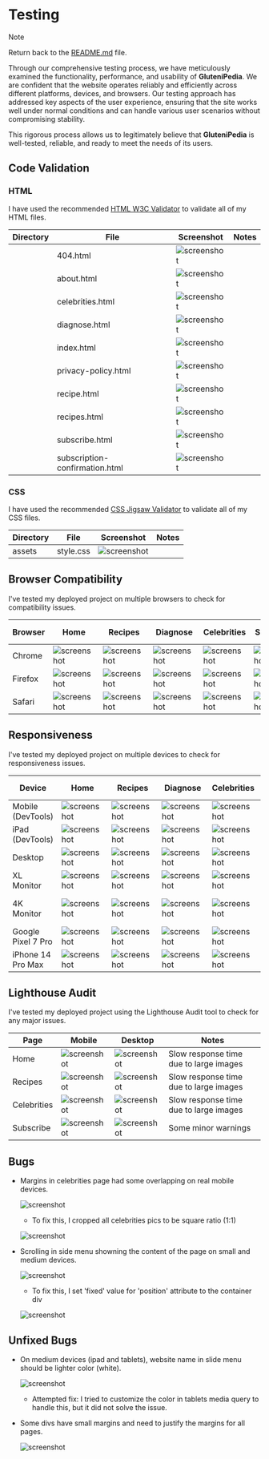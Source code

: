 # Testing
> [!NOTE]  
> Return back to the [README.md](README.md) file.

Through our comprehensive testing process, we have meticulously examined the functionality, performance, and usability of **GluteniPedia**. We are confident that the website operates reliably and efficiently across different platforms, devices, and browsers. Our testing approach has addressed key aspects of the user experience, ensuring that the site works well under normal conditions and can handle various user scenarios without compromising stability.

This rigorous process allows us to legitimately believe that **GluteniPedia** is well-tested, reliable, and ready to meet the needs of its users.

## Code Validation
### HTML
I have used the recommended [HTML W3C Validator](https://validator.w3.org) to validate all of my HTML files.

| Directory | File | Screenshot | Notes |
| --- | --- | --- | --- |
|  | 404.html | ![screenshot](documentation/validation/404-validate.png) | |
|  | about.html | ![screenshot](documentation/validation/about-validate.png) | |
|  | celebrities.html | ![screenshot](documentation/validation/celebrities-validate.png) | |
|  | diagnose.html | ![screenshot](documentation/validation/diagnose-validate.png) | |
|  | index.html | ![screenshot](documentation/validation/index-validate.png) | |
|  | privacy-policy.html | ![screenshot](documentation/validation/privacy-policy-validate.png) | |
|  | recipe.html | ![screenshot](documentation/validation/recipe-validate.png) | |
|  | recipes.html | ![screenshot](documentation/validation/recipes-validate.png) | |
|  | subscribe.html | ![screenshot](documentation/validation/subscribe-validate.png) | |
|  | subscription-confirmation.html | ![screenshot](documentation/validation/confirmation-validate.png) | |

### CSS
I have used the recommended [CSS Jigsaw Validator](https://jigsaw.w3.org/css-validator) to validate all of my CSS files.

| Directory | File | Screenshot | Notes |
| --- | --- | --- | --- |
| assets | style.css | ![screenshot](documentation/validation/css-validate.png) | |

## Browser Compatibility
I've tested my deployed project on multiple browsers to check for compatibility issues.

| Browser | Home | Recipes | Diagnose | Celebrities | Subscribe | Confirmation | About | Privacy Policy | Error 404 | Notes |
| --- | --- | --- | --- | --- | --- | --- | --- | --- | --- | --- |
| Chrome | ![screenshot](documentation/browsers/chrome.home.png) | ![screenshot](documentation/browsers/chrome-recipes.png) | ![screenshot](documentation/browsers/chrome-diagnose.png) | ![screenshot](documentation/browsers/chrome-celebrities.png) | ![screenshot](documentation/browsers/chrome-subscribe.png) | ![screenshot](documentation/browsers/chrome-confirmation.png) | ![screenshot](documentation/browsers/chrome-about.png) | ![screenshot](documentation/browsers/chrome-privacy-policy.png) | ![screenshot](documentation/browsers/chrome-error.png) | Works as expected |
| Firefox | ![screenshot](documentation/browsers/firefox-home.png) | ![screenshot](documentation/browsers/firefox-recipes.png) | ![screenshot](documentation/browsers/firefox-diagnose.png) | ![screenshot](documentation/browsers/firefox-celebrities.png) | ![screenshot](documentation/browsers/firefox-subscribe.png) | ![screenshot](documentation/browsers/firefox-confirmation.png) | ![screenshot](documentation/browsers/firefox-about.png) | ![screenshot](documentation/browsers/firefox-privacy-policy.png) | ![screenshot](documentation/browsers/firefox-error.png) | Works as expected |
| Safari | ![screenshot](documentation/browsers/safari-home.png) | ![screenshot](documentation/browsers/safari-recipes.png) | ![screenshot](documentation/browsers/safari-diagnose.png) | ![screenshot](documentation/browsers/safari-celebrities.png) | ![screenshot](documentation/browsers/safari-subscribe.png) | ![screenshot](documentation/browsers/safari-confirmation.png) | ![screenshot](documentation/browsers/safari-about.png) | ![screenshot](documentation/browsers/safari-privacy-policy.png) | ![screenshot](documentation/browsers/safari-error.png) | Works as expected |

## Responsiveness
I've tested my deployed project on multiple devices to check for responsiveness issues.

| Device | Home | Recipes | Diagnose | Celebrities | Subscribe | About | Privacy Policy | Error 404 | Notes |
| --- | --- | --- | --- | --- | --- | --- | --- | --- | --- |
| Mobile (DevTools) | ![screenshot](documentation/responsiveness/mobile-home.png) | ![screenshot](documentation/responsiveness/mobile-recipes.png) | ![screenshot](documentation/responsiveness/mobile-diagnose.png) | ![screenshot](documentation/responsiveness/mobile-celebrities.png) | ![screenshot](documentation/responsiveness/mobile-subscribe.png) | ![screenshot](documentation/responsiveness/mobile-about.png) | ![screenshot](documentation/responsiveness/mobile-privacy-policy.png) | ![screenshot](documentation/responsiveness/mobile-error.png) | Works as expected |
| iPad (DevTools) | ![screenshot](documentation/responsiveness/ipad-home.png) | ![screenshot](documentation/responsiveness/ipad-recipes.png) | ![screenshot](documentation/responsiveness/ipad-diagnose.png) | ![screenshot](documentation/responsiveness/ipad-celebrities.png) | ![screenshot](documentation/responsiveness/ipad-subscribe.png) | ![screenshot](documentation/responsiveness/ipad-about.png) | ![screenshot](documentation/responsiveness/ipad-privacy-policy.png) | ![screenshot](documentation/responsiveness/ipad-error.png) | Works as expected |
| Desktop | ![screenshot](documentation/responsiveness/desktop-home.png) | ![screenshot](documentation/responsiveness/desktop-recipes.png) | ![screenshot](documentation/responsiveness/desktop-diagnose.png) | ![screenshot](documentation/responsiveness/desktop-celebrities.png) | ![screenshot](documentation/responsiveness/desktop-subscribe.png) | ![screenshot](documentation/responsiveness/desktop-about.png) | ![screenshot](documentation/responsiveness/desktop-privacy-policy.png) | ![screenshot](documentation/responsiveness/desktop-error.png) | Works as expected |
| XL Monitor | ![screenshot](documentation/responsiveness/xl-home.png) | ![screenshot](documentation/responsiveness/xl-recipes.png) | ![screenshot](documentation/responsiveness/xl-diagnose.png) | ![screenshot](documentation/responsiveness/xl-celebrities.png) | ![screenshot](documentation/responsiveness/xl-subscribe.png) | ![screenshot](documentation/responsiveness/xl-about.png) | ![screenshot](documentation/responsiveness/xl-privacy-policy.png) | ![screenshot](documentation/responsiveness/xl-error.png) | Works as expected |
| 4K Monitor |![screenshot](documentation/responsiveness/4k-home.png) | ![screenshot](documentation/responsiveness/4k-recipes.png) | ![screenshot](documentation/responsiveness/4k-diagnose.png) | ![screenshot](documentation/responsiveness/4k-celebrities.png) | ![screenshot](documentation/responsiveness/4k-subscribe.png) | ![screenshot](documentation/responsiveness/4k-about.png) | ![screenshot](documentation/responsiveness/4k-privacy-policy.png) | ![screenshot](documentation/responsiveness/4k-error.png) | Noticable scaling issues |
| Google Pixel 7 Pro |![screenshot](documentation/responsiveness/pixel7-home.png) | ![screenshot](documentation/responsiveness/pixel7-recipes.png) | ![screenshot](documentation/responsiveness/pixel7-diagnose.png) | ![screenshot](documentation/responsiveness/pixel7-celebrities.png) | ![screenshot](documentation/responsiveness/pixel7-subscribe.png) | ![screenshot](documentation/responsiveness/pixel7-about.png) | ![screenshot](documentation/responsiveness/pixel7-privacy-policy.png) | ![screenshot](documentation/responsiveness/pixel7-error.png) | Works as expected |
| iPhone 14 Pro Max |![screenshot](documentation/responsiveness/iphone14pm-home.png) | ![screenshot](documentation/responsiveness/iphone14pm-recipes.png) | ![screenshot](documentation/responsiveness/iphone14pm-diagnose.png) | ![screenshot](documentation/responsiveness/iphone14pm-celebrities.png) | ![screenshot](documentation/responsiveness/iphone14pm-subscribe.png) | ![screenshot](documentation/responsiveness/iphone14pm-about.png) | ![screenshot](documentation/responsiveness/iphone14pm-privacy-policy.png) | ![screenshot](documentation/responsiveness/iphone14pm-error.png) | Works as expected |

## Lighthouse Audit
I've tested my deployed project using the Lighthouse Audit tool to check for any major issues.

| Page | Mobile | Desktop | Notes |
| --- | --- | --- | --- |
| Home | ![screenshot](documentation/lighthouse/lighthouse-home-mobile.png) | ![screenshot](documentation/lighthouse/lighthouse-home-desktop.png) | Slow response time due to large images |
| Recipes | ![screenshot](documentation/lighthouse/lighthouse-recipes-mobile.png) | ![screenshot](documentation/lighthouse/lighthouse-recipes-desktop.png) | Slow response time due to large images |
| Celebrities | ![screenshot](documentation/lighthouse/lighthouse-celebrities-mobile.png) | ![screenshot](documentation/lighthouse/lighthouse-celebrities-desktop.png) | Slow response time due to large images |
| Subscribe | ![screenshot](documentation/lighthouse/lighthouse-subscribe-mobile.png) | ![screenshot](documentation/lighthouse/lighthouse-subscribe-desktop.png) | Some minor warnings |

## Bugs
- Margins in celebrities page had some overlapping on real mobile devices.

    ![screenshot](documentation/bugs/bug-celebrity-margin-unsolved.jpeg)

    - To fix this, I cropped all celebrities pics to be square ratio (1:1)
    
    ![screenshot](documentation/bugs/bug-celebrity-margin-solved.jpeg)

- Scrolling in side menu showning the content of the page on small and medium devices.

    ![screenshot](documentation/bugs/bug-menu-scroll-unsolved.png)

    - To fix this, I set 'fixed' value for 'position' attribute to the container div
    
    ![screenshot](documentation/bugs/bug-menu-scroll-solved.png)


## Unfixed Bugs

- On medium devices (ipad and tablets), website name in slide menu should be lighter color (white).

    ![screenshot](documentation/bugs/bug-menu-site-name-color-unsolved.png)

    - Attempted fix: I tried to customize the color in tablets media query to handle this, but it did not solve the issue.

- Some divs have small margins and need to justify the margins for all pages.

    ![screenshot](documentation/bugs/bug-celebrity-text-margin-unsolved.png)

